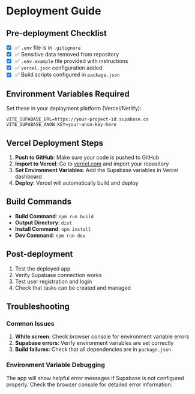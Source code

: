 # Deployment Guide

## Pre-deployment Checklist

- [x] ✅ `.env` file is in `.gitignore`
- [x] ✅ Sensitive data removed from repository
- [x] ✅ `.env.example` file provided with instructions
- [x] ✅ `vercel.json` configuration added
- [x] ✅ Build scripts configured in `package.json`

## Environment Variables Required

Set these in your deployment platform (Vercel/Netlify):

```
VITE_SUPABASE_URL=https://your-project-id.supabase.co
VITE_SUPABASE_ANON_KEY=your-anon-key-here
```

## Vercel Deployment Steps

1. **Push to GitHub**: Make sure your code is pushed to GitHub
2. **Import to Vercel**: Go to [vercel.com](https://vercel.com) and import your repository
3. **Set Environment Variables**: Add the Supabase variables in Vercel dashboard
4. **Deploy**: Vercel will automatically build and deploy

## Build Commands

- **Build Command**: `npm run build`
- **Output Directory**: `dist`
- **Install Command**: `npm install`
- **Dev Command**: `npm run dev`

## Post-deployment

1. Test the deployed app
2. Verify Supabase connection works
3. Test user registration and login
4. Check that tasks can be created and managed

## Troubleshooting

### Common Issues

1. **White screen**: Check browser console for environment variable errors
2. **Supabase errors**: Verify environment variables are set correctly
3. **Build failures**: Check that all dependencies are in `package.json`

### Environment Variable Debugging

The app will show helpful error messages if Supabase is not configured properly. Check the browser console for detailed error information.